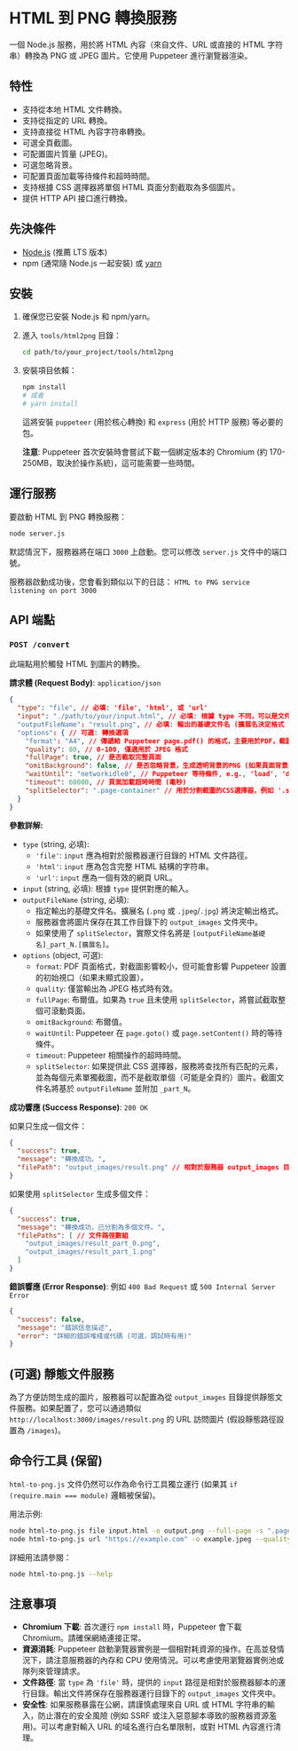# HTML 到 PNG 轉換服務

一個 Node.js 服務，用於將 HTML 內容（來自文件、URL 或直接的 HTML 字符串）轉換為 PNG 或 JPEG 圖片。它使用 Puppeteer 進行瀏覽器渲染。

## 特性

- 支持從本地 HTML 文件轉換。
- 支持從指定的 URL 轉換。
- 支持直接從 HTML 內容字符串轉換。
- 可選全頁截圖。
- 可配置圖片質量 (JPEG)。
- 可選忽略背景。
- 可配置頁面加載等待條件和超時時間。
- 支持根據 CSS 選擇器將單個 HTML 頁面分割截取為多個圖片。
- 提供 HTTP API 接口進行轉換。

## 先決條件

- [Node.js](https://nodejs.org/) (推薦 LTS 版本)
- npm (通常隨 Node.js 一起安裝) 或 [yarn](https://yarnpkg.com/)

## 安裝

1.  確保您已安裝 Node.js 和 npm/yarn。
2.  進入 `tools/html2png` 目錄：
    ```bash
    cd path/to/your_project/tools/html2png
    ```
3.  安裝項目依賴：
    ```bash
    npm install
    # 或者
    # yarn install
    ```
    這將安裝 `puppeteer` (用於核心轉換) 和 `express` (用於 HTTP 服務) 等必要的包。

    **注意**: Puppeteer 首次安裝時會嘗試下載一個綁定版本的 Chromium (約 170-250MB，取決於操作系統)，這可能需要一些時間。

## 運行服務

要啟動 HTML 到 PNG 轉換服務：

```bash
node server.js
```

默認情況下，服務器將在端口 `3000` 上啟動。您可以修改 `server.js` 文件中的端口號。

服務器啟動成功後，您會看到類似以下的日誌：
`HTML to PNG service listening on port 3000`

## API 端點

### `POST /convert`

此端點用於觸發 HTML 到圖片的轉換。

**請求體 (Request Body)**: `application/json`

```json
{
  "type": "file", // 必填: 'file', 'html', 或 'url'
  "input": "./path/to/your/input.html", // 必填: 根據 type 不同，可以是文件路徑、HTML字符串或URL
  "outputFileName": "result.png", // 必填: 輸出的基礎文件名 (擴展名決定格式 .png 或 .jpeg)
  "options": { // 可選: 轉換選項
    "format": "A4", // 傳遞給 Puppeteer page.pdf() 的格式，主要用於PDF，截圖時可能影響視口
    "quality": 80, // 0-100, 僅適用於 JPEG 格式
    "fullPage": true, // 是否截取完整頁面
    "omitBackground": false, // 是否忽略背景，生成透明背景的PNG (如果頁面背景透明)
    "waitUntil": "networkidle0", // Puppeteer 等待條件, e.g., 'load', 'domcontentloaded', 'networkidle0', 'networkidle2'
    "timeout": 60000, // 頁面加載超時時間 (毫秒)
    "splitSelector": ".page-container" // 用於分割截圖的CSS選擇器，例如 '.section' 或 '#myElement'。如果提供，將忽略 fullPage，並按每個匹配元素生成多個圖片。
  }
}
```

**參數詳解:**

-   `type` (string, 必填):
    -   `'file'`: `input` 應為相對於服務器運行目錄的 HTML 文件路徑。
    -   `'html'`: `input` 應為包含完整 HTML 結構的字符串。
    -   `'url'`: `input` 應為一個有效的網頁 URL。
-   `input` (string, 必填): 根據 `type` 提供對應的輸入。
-   `outputFileName` (string, 必填):
    -   指定輸出的基礎文件名。擴展名 (`.png` 或 `.jpeg`/`.jpg`) 將決定輸出格式。
    -   服務器會將圖片保存在其工作目錄下的 `output_images` 文件夾中。
    -   如果使用了 `splitSelector`，實際文件名將是 `[outputFileName基礎名]_part_N.[擴展名]`。
-   `options` (object, 可選):
    -   `format`: PDF 頁面格式，對截圖影響較小，但可能會影響 Puppeteer 設置的初始視口（如果未顯式設置）。
    -   `quality`: 僅當輸出為 JPEG 格式時有效。
    -   `fullPage`: 布爾值。如果為 `true` 且未使用 `splitSelector`，將嘗試截取整個可滾動頁面。
    -   `omitBackground`: 布爾值。
    -   `waitUntil`: Puppeteer 在 `page.goto()` 或 `page.setContent()` 時的等待條件。
    -   `timeout`: Puppeteer 相關操作的超時時間。
    -   `splitSelector`: 如果提供此 CSS 選擇器，服務將查找所有匹配的元素，並為每個元素單獨截圖，而不是截取單個（可能是全頁的）圖片。截圖文件名將基於 `outputFileName` 並附加 `_part_N`。

**成功響應 (Success Response)**: `200 OK`

如果只生成一個文件：
```json
{
  "success": true,
  "message": "轉換成功。",
  "filePath": "output_images/result.png" // 相對於服務器 output_images 目錄的文件路徑
}
```

如果使用 `splitSelector` 生成多個文件：
```json
{
  "success": true,
  "message": "轉換成功，已分割為多個文件。",
  "filePaths": [ // 文件路徑數組
    "output_images/result_part_0.png",
    "output_images/result_part_1.png"
  ]
}
```

**錯誤響應 (Error Response)**: 例如 `400 Bad Request` 或 `500 Internal Server Error`

```json
{
  "success": false,
  "message": "錯誤信息描述",
  "error": "詳細的錯誤堆棧或代碼 (可選，調試時有用)"
}
```

## (可選) 靜態文件服務

為了方便訪問生成的圖片，服務器可以配置為從 `output_images` 目錄提供靜態文件服務。如果配置了，您可以通過類似 `http://localhost:3000/images/result.png` 的 URL 訪問圖片 (假設靜態路徑設置為 `/images`)。

## 命令行工具 (保留)

`html-to-png.js` 文件仍然可以作為命令行工具獨立運行 (如果其 `if (require.main === module)` 邏輯被保留)。

用法示例:
```bash
node html-to-png.js file input.html -o output.png --full-page -s ".page-container"
node html-to-png.js url "https://example.com" -o example.jpeg --quality 85
```
詳細用法請參閱：
```bash
node html-to-png.js --help
```

## 注意事項

-   **Chromium 下載**: 首次運行 `npm install` 時，Puppeteer 會下載 Chromium。請確保網絡連接正常。
-   **資源消耗**: Puppeteer 啟動瀏覽器實例是一個相對耗資源的操作。在高並發情況下，請注意服務器的內存和 CPU 使用情況。可以考慮使用瀏覽器實例池或隊列來管理請求。
-   **文件路徑**: 當 `type` 為 `'file'` 時，提供的 `input` 路徑是相對於服務器腳本的運行目錄。輸出文件將保存在服務器運行目錄下的 `output_images` 文件夾中。
-   **安全性**: 如果服務暴露在公網，請謹慎處理來自 URL 或 HTML 字符串的輸入，防止潛在的安全風險 (例如 SSRF 或注入惡意腳本導致的服務器資源濫用)。可以考慮對輸入 URL 的域名進行白名單限制，或對 HTML 內容進行清理。 
